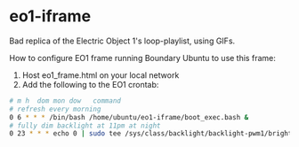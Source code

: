 # eo1-iframe
Bad replica of the Electric Object 1's loop-playlist, using GIFs.

How to configure EO1 frame running Boundary Ubuntu to use this frame:
1. Host eo1_frame.html on your local network
2. Add the following to the EO1 crontab:
```bash
# m h  dom mon dow   command
# refresh every morning
0 6 * * * /bin/bash /home/ubuntu/eo1-iframe/boot_exec.bash &
# fully dim backlight at 11pm at night
0 23 * * * echo 0 | sudo tee /sys/class/backlight/backlight-pwm1/brightness
```